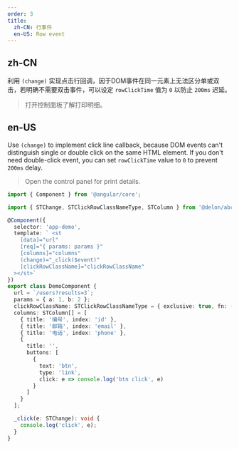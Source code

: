 ```yaml
---
order: 3
title:
  zh-CN: 行事件
  en-US: Row event
---
```


## zh-CN

利用 `(change)` 实现点击行回调，因于DOM事件在同一元素上无法区分单或双击，若明确不需要双击事件，可以设定 `rowClickTime` 值为 `0` 以防止 `200ms` 迟延。

> 打开控制面板了解打印明细。

## en-US

Use `(change)` to implement click line callback, because DOM events can't distinguish single or double click on the same HTML element. If you don't need double-click event, you can set `rowClickTime` value to `0` to prevent `200ms` delay.

> Open the control panel for print details.

```ts
import { Component } from '@angular/core';

import { STChange, STClickRowClassNameType, STColumn } from '@delon/abc/st';

@Component({
  selector: 'app-demo',
  template: ` <st
    [data]="url"
    [req]="{ params: params }"
    [columns]="columns"
    (change)="_click($event)"
    [clickRowClassName]="clickRowClassName"
  ></st>`
})
export class DemoComponent {
  url = `/users?results=3`;
  params = { a: 1, b: 2 };
  clickRowClassName: STClickRowClassNameType = { exclusive: true, fn: () => 'text-error' };
  columns: STColumn[] = [
    { title: '编号', index: 'id' },
    { title: '邮箱', index: 'email' },
    { title: '电话', index: 'phone' },
    {
      title: '',
      buttons: [
        {
          text: 'btn',
          type: 'link',
          click: e => console.log('btn click', e)
        }
      ]
    }
  ];

  _click(e: STChange): void {
    console.log('click', e);
  }
}
```
